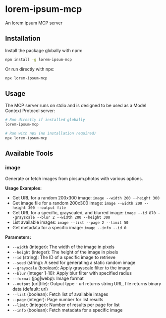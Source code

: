 # lorem-ipsum-mcp
An lorem ipsum MCP server

## Installation

Install the package globally with npm:

```bash
npm install -g lorem-ipsum-mcp
```

Or run directly with npx:

```bash
npx lorem-ipsum-mcp
```

## Usage

The MCP server runs on stdio and is designed to be used as a Model Context Protocol server:

```bash
# Run directly if installed globally
lorem-ipsum-mcp

# Run with npx (no installation required)
npx lorem-ipsum-mcp
```

## Available Tools

### image
Generate or fetch images from picsum.photos with various options.

**Usage Examples:**
- Get URL for a random 200x300 image: `image --width 200 --height 300`
- Get image file for a random 200x300 image: `image --width 200 --height 300 --output file`
- Get URL for a specific, grayscaled, and blurred image: `image --id 870 --grayscale --blur 2 --width 200 --height 300`
- List available images: `image --list --page 2 --limit 50`
- Get metadata for a specific image: `image --info --id 0`

**Parameters:**
- `--width` (integer): The width of the image in pixels
- `--height` (integer): The height of the image in pixels  
- `--id` (string): The ID of a specific image to retrieve
- `--seed` (string): A seed for generating a static random image
- `--grayscale` (boolean): Apply grayscale filter to the image
- `--blur` (integer 1-10): Apply blur filter with specified radius
- `--format` (jpg|webp): Image format
- `--output` (url|file): Output type - url returns string URL, file returns binary data (default: url)
- `--list` (boolean): Fetch list of available images
- `--page` (integer): Page number for list results
- `--limit` (integer): Number of results per page for list
- `--info` (boolean): Fetch metadata for a specific image
